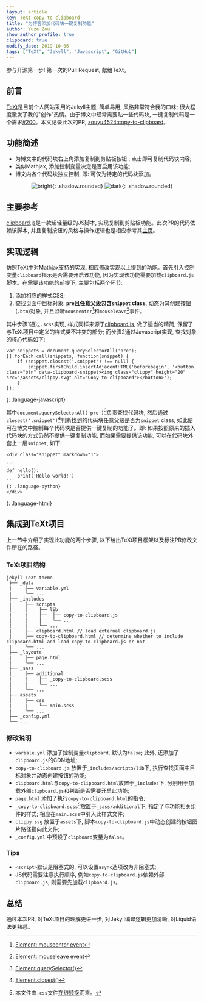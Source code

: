```yaml
---
layout: article
key: TeXt-copy-to-clipboard
title: "为博客添加代码块一键复制功能"
author: Yuze Zou
show_author_profile: true
clipboard: true
modify_date: 2019-10-06
tags: ["TeXt", "Jekyll", "Javascript", "GitHub"]
---
```


参与开源第一步! 第一次的Pull Request, 献给TeXt。

<!--more-->

## 前言

[TeXt](https://github.com/kitian616/jekyll-TeXt-theme)是目前个人网站采用的Jekyll主题, 简单易用, 风格非常符合我的口味; 很大程度激发了我的"创作"热情。由于博文中经常需要贴一些代码块, 一键复制代码是一个需求[#200](https://github.com/kitian616/jekyll-TeXt-theme/issues/200)。本文记录此次的PR, [zouyu4524:copy-to-clipboard](https://github.com/kitian616/jekyll-TeXt-theme/pull/218)。

## 功能简述

- 为博文中的代码块右上角添加复制到剪贴板按钮 <i class="far fa-copy"></i>, 点击即可复制代码块内容;
- 类似Mathjax, 添加控制变量决定是否启用该功能; 
- 博文内各个代码块独立控制, 即: 可仅为特定的代码块添加。 


<div style="margin: 0" align="center" markdown="1">

![bright](http://img.be-my-only.xyz/TeXt-copy-to-clipboard-01.gif){: .shadow.rounded}
![dark](http://img.be-my-only.xyz/TeXt-copy-to-clipboard-02.gif){: .shadow.rounded}

</div>

## 主要参考

[clipboard.js](https://clipboardjs.com/)是一款超轻量级的JS脚本, 实现复制到剪贴板功能。此次PR的代码依赖该脚本, 并且复制按钮的风格与操作逻辑也是相应参考其[主页](https://clipboardjs.com/)。

## 实现逻辑

仿照TeXt中对Mathjax支持的实现, 相应修改实现以上提到的功能。首先引入控制变量`clipboard`指示是否需要开启该功能, 因为实现该功能需要加载`clipboard.js`脚本。在需要该功能的前提下, 主要包括两个环节:  

1. 添加相应的样式CSS;
2. 查找页面中目标对象: **`pre`且任意父级包含`snippet` class**, 动态为其创建按钮(`.btn`)对象, 并且监听`mouseenter`[^enter]和`mouseleave`[^leave]事件。

其中步骤1通过`.scss`实现, 样式同样来源于[clipboard.js](https://clipboardjs.com/), 做了适当的精简, 保留了与TeXt项目中定义的样式类不冲突的部分; 而步骤2通过Javascript实现, 查找对象的核心代码如下:  

<div class="snippet" markdown="1">

```
var snippets = document.querySelectorAll('pre');
[].forEach.call(snippets, function(snippet) {
	if (snippet.closest('.snippet') !== null) {
		snippet.firstChild.insertAdjacentHTML('beforebegin', '<button class="btn" data-clipboard-snippet><img class="clippy" height="20" src="/assets/clippy.svg" alt="Copy to clipboard"></button>');
	}
});
```
{: .language-javascript}
</div>

其中`document.querySelectorAll('pre')`[^query]负责查找代码块, 然后通过`closest('.snippet')`[^closest]判断找到的代码块任意父级是否为`snippet` class, 如此便可在博文中控制每个代码块是否提供一键复制的功能了。即: 如果按照原来的插入代码块的方式仍然不提供一键复制功能, 而如果需要提供该功能, 可以在代码块外套上一层`snippet`, 如下:  

<div class="snippet" markdown="1">

~~~
<div class="snippet" markdown="1">

```
def hello():
    print('Hello world!')
```
{: .language-python}
</div>
~~~
{: .language-html}
</div>

## 集成到TeXt项目

上一节中介绍了实现此功能的两个步骤, 以下给出TeXt项目框架以及标注PR修改文件所在的路径。

### TeXt项目结构

```
jekyll-TeXt-theme
 ├── _data
 |     ├── variable.yml
 |     └── ...
 ├── _includes
 |     ├── scripts
 |     |    ├── lib
 |     |    ├──  ├── copy-to-clipboard.js
 |     |    |    └── ...
 |     |    └── ...
 |     ├── clipboard.html // load external clipboard.js
 |     ├── copy-to-clipboard.html // determine whether to include clipboard.html and load copy-to-clipboard.js or not
 |     └── ...
 ├── _layouts
 |     ├── page.html
 |     └── ...
 ├── _sass
 |     ├── additional
 |     |    ├── _copy-to-clipboard.scss
 |     |    └── ...
 |     └── ...
 ├── assets
 |     ├── css
 |     |    └── main.scss
 |     └── ...
 ├── _config.yml
 └── ...
```

### 修改说明

- `variale.yml` 添加了控制变量`clipboard`, 默认为`false`; 此外, 还添加了`clipboard.js`的CDN地址; 
- `copy-to-clipboard.js` 放置于`_includes/scripts/lib`下, 执行查找页面中目标对象并动态创建按钮的功能; 
- `clipboard.html`与`copy-to-clipboard.html`放置于`_includes`下, 分别用于加载外部`clipboard.js`和判断是否需要开启此功能; 
- `page.html` 添加了执行`copy-to-clipboard.html`的指令; 
- `_copy-to-clipboard.scss`[^note]放置于`_sass/additional`下, 指定了与功能相关组件的样式; 相应在`main.scss`中引入此样式文件; 
- `clippy.svg` 放置于`assets`下, 脚本`copy-to-clipboard.js`中动态创建的按钮图片路径指向此文件; 
- `_config.yml` 中预设了`clipboard`变量为`false`。

### Tips

- `<script>`默认是阻塞式的, 可以设置`async`选项改为非阻塞式;
- JS代码需要注意执行顺序, 例如`copy-to-clipboard.js`依赖外部`clipboard.js`, 则需要先加载`clipboard.js`。

## 总结

通过本次PR, 对TeXt项目的理解更进一步, 对Jekyll编译逻辑更加清晰, 对Liquid语法更熟悉。

[^query]: [Element.querySelector()](https://developer.mozilla.org/en-US/docs/Web/API/Element/querySelector)
[^closest]: [Element.closest()](https://developer.mozilla.org/en-US/docs/Web/API/Element/closest)
[^enter]: [Element: mouseenter event](https://developer.mozilla.org/en-US/docs/Web/API/Element/mouseenter_event)
[^leave]: [Element: mouseleave event](https://developer.mozilla.org/en-US/docs/Web/API/Element/mouseleave_event)
[^note]: 本文件由`.css`文件[在线转换](https://jsonformatter.org/css-to-scss)而来。